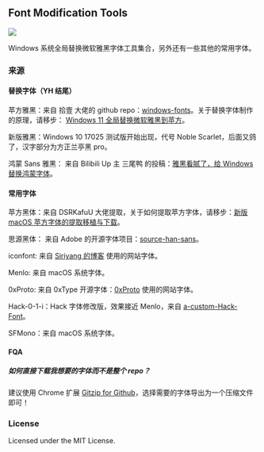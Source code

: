## Font Modification Tools

![](https://jaywcjlove.github.io/sb/license/mit.svg)

Windows 系统全局替换微软雅黑字体工具集合，另外还有一些其他的常用字体。

### 来源

#### 替换字体（YH 结尾）

苹方雅黑：来自 拾壹 大佬的 github repo：[windows-fonts](https://github.com/innei/windows-fonts)。关于替换字体制作的原理，请移步： [Windows 11 全局替换微软雅黑到苹方](https://blog.innei.ren/yahei-to-pingfang)。

新版雅黑：Windows 10 17025 测试版开始出现，代号 Noble Scarlet，后面又鸽了，汉字部分为方正兰亭黑 pro。

鸿蒙 Sans 雅黑： 来自 Bilibili Up 主 三尾鸭 的投稿：[雅黑看腻了，给 Windows 替换鸿蒙字体](https://www.bilibili.com/video/BV1DV4y1K7VF/?spm_id_from=333.337.search-card.all.click&vd_source=37e1ad5d5378a3da5d03f4e3116d9659)。

#### 常用字体

苹方黑体：来自 DSRKafuU 大佬提取，关于如何提取苹方字体，请移步：[新版 macOS 苹方字体的提取移植与下载](https://blog.dsrkafuu.net/post/2020/extract-sf-pingfang/)。

思源黑体： 来自 Adobe 的开源字体项目：[source-han-sans](https://github.com/adobe-fonts/source-han-sans)。

iconfont: 来自 [Siriyang 的博客](https://blog.siriyang.cn/) 使用的网站字体。

Menlo: 来自 macOS 系统字体。

0xProto: 来自 0xType 开源字体：[0xProto](https://github.com/0xType/0xProto/tree/main) 使用的网站字体。

Hack-0-1-i：Hack 字体修改版，效果接近 Menlo，来自 [a-custom-Hack-Font](https://github.com/ghsgz/a-custom-Hack-Font)。

SFMono：来自 macOS 系统字体。

#### FQA

##### 如何直接下载我想要的字体而不是整个 repo？

建议使用 Chrome 扩展 [Gitzip for Github](https://chromewebstore.google.com/detail/gitzip-for-github/ffabmkklhbepgcgfonabamgnfafbdlkn)，选择需要的字体导出为一个压缩文件即可！

### License

Licensed under the MIT License.
